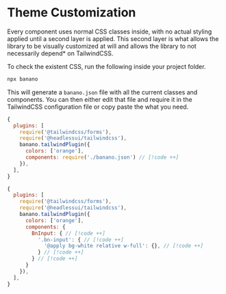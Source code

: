 # Theme Customization

Every component uses normal CSS classes inside, with no actual styling applied until a second layer is applied. This second layer is what allows the library to be visually customized at will and allows the library to not necessarily depend* on TailwindCSS.

To check the existent CSS, run the following inside your project folder.

```bash
npx banano
```

This will generate a `banano.json` file with all the current classes and components. You can then either edit that file and require it in the TailwindCSS configuration file or copy paste the what you need.

```js
{
  plugins: [
    require('@tailwindcss/forms'),
    require('@headlessui/tailwindcss'),
    banano.tailwindPlugin({
      colors: ['orange'],
      components: require('./banano.json') // [!code ++]
    }),
  ],
}
```

```js
{
  plugins: [
    require('@tailwindcss/forms'),
    require('@headlessui/tailwindcss'),
    banano.tailwindPlugin({
      colors: ['orange'],
      components: {
        BnInput: { // [!code ++]
          '.bn-input': { // [!code ++]
            '@apply bg-white relative w-full': {}, // [!code ++]
          } // [!code ++]
        } // [!code ++]
      }
    }),
  ],
}
```
